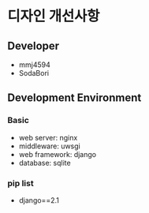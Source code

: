 # 디자인 개선사항
## Developer
* mmj4594
* SodaBori

## Development Environment
### Basic
* web server: nginx
* middleware: uwsgi
* web framework: django
* database: sqlite

### pip list
* django==2.1